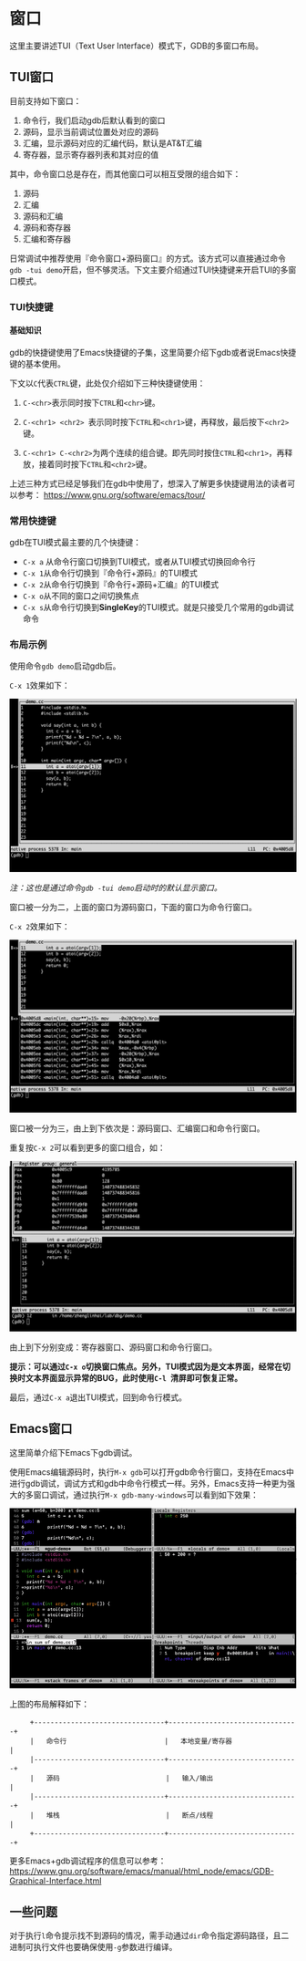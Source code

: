 # 窗口

这里主要讲述TUI（Text User Interface）模式下，GDB的多窗口布局。



## TUI窗口

目前支持如下窗口：

1. 命令行，我们启动gdb后默认看到的窗口
2. 源码，显示当前调试位置处对应的源码
3. 汇编，显示源码对应的汇编代码，默认是AT&T汇编
4. 寄存器，显示寄存器列表和其对应的值

其中，命令窗口总是存在，而其他窗口可以相互受限的组合如下：

1. 源码
2. 汇编
3. 源码和汇编
4. 源码和寄存器
5. 汇编和寄存器

日常调试中推荐使用『命令窗口+源码窗口』的方式。该方式可以直接通过命令`gdb -tui demo`开启，但不够灵活。下文主要介绍通过TUI快捷键来开启TUI的多窗口模式。

### TUI快捷键

#### 基础知识

gdb的快捷键使用了Emacs快捷键的子集，这里简要介绍下gdb或者说Emacs快捷键的基本使用。

下文以`C`代表`CTRL`键，此处仅介绍如下三种快捷键使用：

1. `C-<chr>`表示同时按下`CTRL`和`<chr>`键。

2. `C-<chr1> <chr2> `表示同时按下`CTRL`和`<chr1>`键，再释放，最后按下`<chr2>`键。

3. `C-<chr1> C-<chr2>`为两个连续的组合键。即先同时按住`CTRL`和`<chr1>`，再释放，接着同时按下`CTRL`和`<chr2>`键。

上述三种方式已经足够我们在gdb中使用了，想深入了解更多快捷键用法的读者可以参考： https://www.gnu.org/software/emacs/tour/

### 常用快捷键

gdb在TUI模式最主要的几个快捷键：

* `C-x a` 从命令行窗口切换到TUI模式，或者从TUI模式切换回命令行
* `C-x 1`从命令行切换到『命令行+源码』的TUI模式
* `C-x 2`从命令行切换到『命令行+源码+汇编』的TUI模式
* `C-x o`从不同的窗口之间切换焦点
* `C-x s`从命令行切换到**SingleKey**的TUI模式。就是只接受几个常用的gdb调试命令

### 布局示例

使用命令`gdb demo`启动gdb后。

`C-x 1`效果如下：

![image-20200717173430320](/assets/img/image-20200717173430320.png)

*注：这也是通过命令`gdb -tui demo`启动时的默认显示窗口。*

窗口被一分为二，上面的窗口为源码窗口，下面的窗口为命令行窗口。

`C-x 2`效果如下：

![image-20200717173710011](/assets/img/image-20200717173710011.png)

窗口被一分为三，由上到下依次是：源码窗口、汇编窗口和命令行窗口。

重复按`C-x 2`可以看到更多的窗口组合，如：

![image-20200717174123695](/assets/img/image-20200717174123695.png)

由上到下分别变成：寄存器窗口、源码窗口和命令行窗口。

**提示：可以通过`C-x o`切换窗口焦点。另外，TUI模式因为是文本界面，经常在切换时文本界面显示异常的BUG，此时使用`C-l `清屏即可恢复正常。**

最后，通过`C-x a`退出TUI模式，回到命令行模式。

## Emacs窗口

这里简单介绍下Emacs下gdb调试。

使用Emacs编辑源码时，执行`M-x gdb`可以打开gdb命令行窗口，支持在Emacs中进行gdb调试，调试方式和gdb中命令行模式一样。另外，Emacs支持一种更为强大的多窗口调试，通过执行`M-x gdb-many-windows`可以看到如下效果：

![image-20200718011223849](/assets/img/image-20200718011223849.png)

上图的布局解释如下：

```
     +--------------------------------+--------------------------------+
     |   命令行                        |   本地变量/寄存器                |
     |--------------------------------+--------------------------------+
     |   源码                          |   输入/输出                     |
     |--------------------------------+--------------------------------+
     |   堆栈                          |   断点/线程                     |
     +--------------------------------+--------------------------------+
```

更多Emacs+gdb调试程序的信息可以参考：https://www.gnu.org/software/emacs/manual/html_node/emacs/GDB-Graphical-Interface.html



## 一些问题

对于执行`l`命令提示找不到源码的情况，需手动通过`dir`命令指定源码路径，且二进制可执行文件也要确保使用`-g`参数进行编译。

